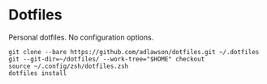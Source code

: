 # Dotfiles

Personal dotfiles. No configuration options.

```shell
git clone --bare https://github.com/adlawson/dotfiles.git ~/.dotfiles
git --git-dir=~/dotfiles/ --work-tree="$HOME" checkout
source ~/.config/zsh/dotfiles.zsh
dotfiles install
```
